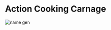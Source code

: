 Action Cooking Carnage
======================

![name gen](https://raw.github.com/claytin/action_cooking_carnage/master/name_gen.png)
